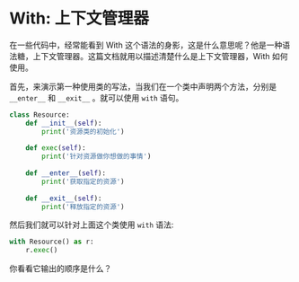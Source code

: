 # With: 上下文管理器

在一些代码中，经常能看到 With 这个语法的身影，这是什么意思呢？他是一种语法糖，上下文管理器。这篇文档就用以描述清楚什么是上下文管理器，With 如何使用。

首先，来演示第一种使用类的写法，当我们在一个类中声明两个方法，分别是 `__enter__` 和 `__exit__` 。就可以使用 `with` 语句。

```python
class Resource:
    def __init__(self):
        print('资源类的初始化')
        
    def exec(self):
        print('针对资源做你想做的事情')
    
    def __enter__(self):
        print('获取指定的资源')
        
    def __exit__(self):
        print('释放指定的资源')
```

然后我们就可以针对上面这个类使用 `with` 语法:

```python
with Resource() as r:
    r.exec()
```

你看看它输出的顺序是什么？